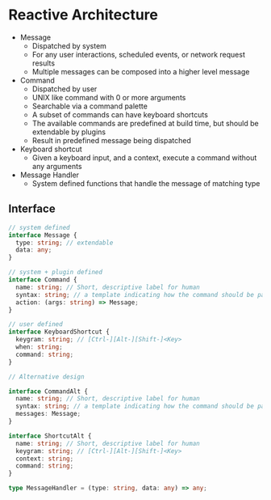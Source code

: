 # Reactive Architecture

- Message
  - Dispatched by system
  - For any user interactions, scheduled events, or network request results
  - Multiple messages can be composed into a higher level message
- Command
  - Dispatched by user
  - UNIX like command with 0 or more arguments
  - Searchable via a command palette
  - A subset of commands can have keyboard shortcuts
  - The available commands are predefined at build time, but should be extendable by plugins
  - Result in predefined message being dispatched
- Keyboard shortcut
  - Given a keyboard input, and a context, execute a command without any arguments
- Message Handler
  - System defined functions that handle the message of matching type

## Interface

```typescript
// system defined
interface Message {
  type: string; // extendable
  data: any;
}

// system + plugin defined
interface Command {
  name: string; // Short, descriptive label for human
  syntax: string; // a template indicating how the command should be parsed
  action: (args: string) => Message;
}

// user defined
interface KeyboardShortcut {
  keygram: string; // [Ctrl-][Alt-][Shift-]<Key>
  when: string;
  command: string;
}

// Alternative design

interface CommandAlt {
  name: string; // Short, descriptive label for human
  syntax: string; // a template indicating how the command should be parsed
  messages: Message;
}

interface ShortcutAlt {
  name: string; // Short, descriptive label for human
  keygram: string; // [Ctrl-][Alt-][Shift-]<Key>
  context: string;
  command: string;
}

type MessageHandler = (type: string, data: any) => any;
```
